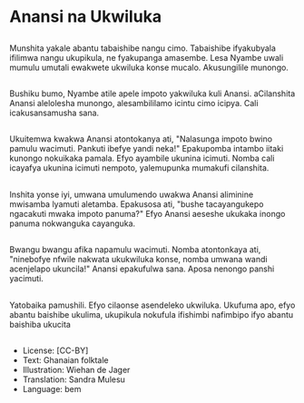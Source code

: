 # Anansi na Ukwiluka

##
Munshita yakale abantu tabaishibe nangu cimo. Tabaishibe ifyakubyala ifilimwa nangu ukupikula, ne fyakupanga amasembe. Lesa Nyambe uwali mumulu umutali ewakwete ukwiluka konse mucalo. Akusungilile munongo.

##
Bushiku bumo, Nyambe atile apele impoto yakwiluka kuli Anansi. aCilanshita Anansi alelolesha munongo, alesambililamo icintu cimo icipya. Cali icakusansamusha sana.

##
Ukuitemwa kwakwa Anansi atontokanya ati, "Nalasunga impoto bwino pamulu wacimuti. Pankuti ibefye yandi neka!" Epakupomba intambo iitaki kunongo nokuikaka pamala.
Efyo ayambile ukunina icimuti. Nomba cali icayafya ukunina icimuti nempoto, yalemupunka mumakufi cilanshita.

##
Inshita yonse iyi, umwana umulumendo uwakwa Anansi aliminine mwisamba lyamuti aletamba. Epakusosa ati, "bushe tacayangukepo ngacakuti mwaka impoto panuma?" Efyo Anansi aeseshe ukukaka inongo panuma nokwanguka cayanguka.

##
Bwangu bwangu afika napamulu wacimuti. Nomba atontonkaya ati, "ninebofye nfwile nakwata ukukwiluka konse, nomba umwana wandi acenjelapo ukuncila!" Anansi epakufulwa sana. Aposa nenongo panshi yacimuti.

##
Yatobaika pamushili. Efyo cilaonse asendeleko ukwiluka. Ukufuma apo, efyo abantu baishibe ukulima, ukupikula nokufula ifishimbi nafimbipo ifyo abantu baishiba ukucita

##
* License: [CC-BY]
* Text: Ghanaian folktale
* Illustration: Wiehan de Jager
* Translation: Sandra Mulesu
* Language: bem
